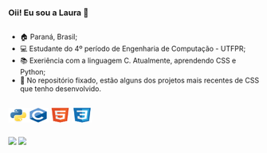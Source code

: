 ### Oii! Eu sou a Laura 💖 


##
- 🏠 Paraná, Brasil;
- 💻 Estudante do 4º período de Engenharia de Computação - UTFPR;
- 📚 Exeriência com a linguagem C. Atualmente, aprendendo CSS e Python;
- 📌 No repositório fixado, estão alguns dos projetos mais recentes de CSS que tenho desenvolvido. 
##
  <img align="center" alt="Laura-Python" height="30" width="40" src="https://raw.githubusercontent.com/devicons/devicon/master/icons/python/python-original.svg"><img align="center" alt="Laura-C" height="30" width="40" src="https://raw.githubusercontent.com/devicons/devicon/master/icons/c/c-original.svg"> <img align="center" alt="Laura-HTML" height="30" width="40" src="https://raw.githubusercontent.com/devicons/devicon/master/icons/html5/html5-original.svg">
  <img align="center" alt="Laura-CSS" height="30" width="40" src="https://raw.githubusercontent.com/devicons/devicon/master/icons/css3/css3-original.svg">

##
<div>
  <a href="https://instagram.com/laura.sangalli_" target="_blank"><img src="https://img.shields.io/badge/-Instagram-%23E4405F?style=for-the-badge&logo=instagram&logoColor=white" target="_blank"></a>
  <a href="https://www.linkedin.com/in/laura-armiliato-sangalli-46527622b" target="_blank"><img src="https://img.shields.io/badge/-LinkedIn-%230077B5?style=for-the-badge&logo=linkedin&logoColor=white" target="_blank"></a>
</div>  
